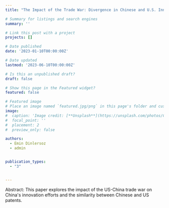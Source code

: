 ```yaml
---
title: "The Impact of the Trade War: Divergence in Chinese and U.S. Innovations in the Post-Conflict Era"

# Summary for listings and search engines
summary: ''

# Link this post with a project
projects: []

# Date published
date: '2023-01-10T00:00:00Z'

# Date updated
lastmod: '2023-06-10T00:00:00Z'

# Is this an unpublished draft?
draft: false

# Show this page in the Featured widget?
featured: false

# Featured image
# Place an image named `featured.jpg/png` in this page's folder and customize its options here.
image:
#  caption: 'Image credit: [**Unsplash**](https://unsplash.com/photos/CpkOjOcXdUY)'
#  focal_point: ''
#  placement: 2
#  preview_only: false

authors:
  - Emin Dinlersoz
  - admin


publication_types:
  - "3"


---
```


Abstract: This paper explores the impact of the US-China trade war on China's innovation efforts and the similarity between Chinese and US patents.